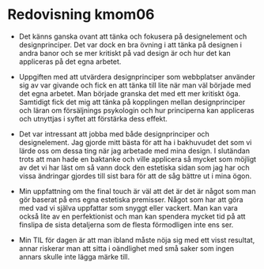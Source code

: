 ---
---
Redovisning kmom06
=========================

* Det känns ganska ovant att  tänka och fokusera på designelement och designprinciper. Det var dock en bra övning i att tänka på designen i andra banor och se mer kritiskt på vad design är och hur det kan appliceras på det egna arbetet.

* Uppgiften med att utvärdera designprinciper som webbplatser använder sig av var givande och fick en att tänka till lite när man väl började med det egna arbetet. Man började granska det med ett mer kritiskt öga. Samtidigt fick det mig att tänka på kopplingen mellan designprinciper och läran om försäljnings psykologin och hur principerna kan appliceras och utnyttjas i syftet att förstärka dess effekt.

* Det var intressant att jobba med både designprinciper och designelement. Jag gjorde mitt bästa för att ha i bakhuvudet det som vi lärde oss om dessa ting när jag arbetade med mina design. I slutändan trots att man hade en baktanke och ville applicera så mycket som möjligt av det vi har läst om så vann dock den estetiska sidan som jag har och vissa ändringar gjordes till sist bara för att de såg bättre ut i mina ögon.

* Min uppfattning om the final touch är väl att det är det är något som man gör baserat på ens egna estetiska premisser. Något som har att göra med vad vi själva uppfattar som snyggt eller vackert. Man kan vara också lite av en perfektionist och man kan spendera mycket tid på att finslipa de sista detaljerna som de flesta förmodligen inte ens ser.

* Min TIL för dagen är att man ibland måste nöja sig med ett visst resultat, annar riskerar man att sitta i oändlighet med små saker som ingen annars skulle inte lägga märke till.
